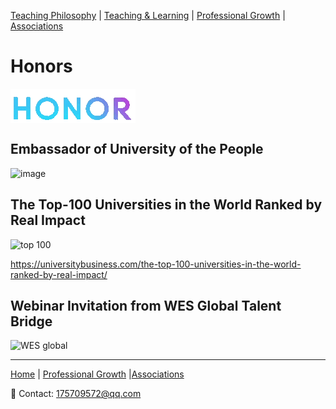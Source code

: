 [Teaching Philosophy](./philosophya.md) | [Teaching & Learning](./teachingandlearning1.md) | [Professional Growth](./professional.md) | [Associations](./associations.md)

# Honors

<img src="honor s.gif" align="center"/>

## Embassador of University of the People

![image](https://user-images.githubusercontent.com/109213222/179457628-19fd231c-8c28-48d9-96fa-a7f133c26364.png)

## The Top-100 Universities in the World Ranked by Real Impact

![top 100](https://user-images.githubusercontent.com/109213222/184063342-51da60a8-5bda-48d6-8528-e6918369929e.JPG)

<https://universitybusiness.com/the-top-100-universities-in-the-world-ranked-by-real-impact/>

## Webinar Invitation from WES Global Talent Bridge

![WES global](https://user-images.githubusercontent.com/109213222/185920913-5df7c463-cf0d-4f89-97a5-edae348767d1.JPG)

---

 [Home](./README.md) | [Professional Growth](./professional.md) |[Associations](./associations.md)

 📧 Contact:
<175709572@qq.com>
